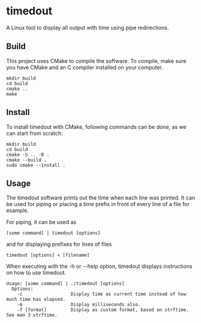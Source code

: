 # timedout
A Linux tool to display all output with time using pipe redirections.

## Build
This project uses CMake to compile the software. To compile, make sure you have CMake and an C compiler installed on your computer.

```
mkdir build
cd build
cmake ..
make
```

## Install
To install timedout with CMake, following commands can be done, as we can start from scratch:

```
mkdir build
cd build
cmake -S .. -B .
cmake --build .
sudo cmake --install .
```

## Usage
The timedout software prints out the time when each line was printed. It can be used for piping or placing a time prefix in front of every line of a file for example.

For piping, it can be used as
```
[some command] | timedout [options]
```
and for displaying prefixes for lines of files
```
timedout [options] < [filename]
```

When executing with the -h or --help option, timedout displays instructions on how to use timedout.

```
Usage: [some command] | ./timedout [options]
  Options:
    -c                  Display time as current time instead of how much time has elapsed.
    -m                  Display milliseconds also.
    -f [format]         Display as custom format, based on strftime. See man 3 strftime.
```
